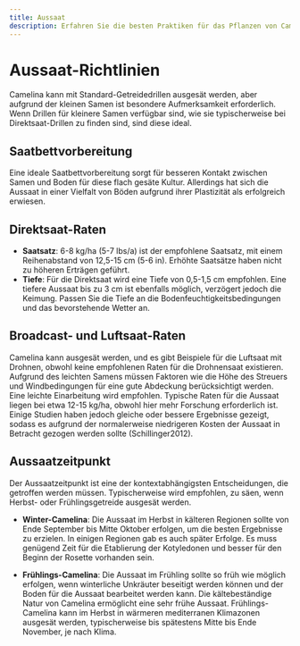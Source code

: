 ```yaml
---
title: Aussaat
description: Erfahren Sie die besten Praktiken für das Pflanzen von Camelina, um optimales Wachstum und Ertrag zu gewährleisten.
---
```

# Aussaat-Richtlinien

Camelina kann mit Standard-Getreidedrillen ausgesät werden, aber aufgrund der kleinen Samen ist besondere Aufmerksamkeit erforderlich. Wenn Drillen für kleinere Samen verfügbar sind, wie sie typischerweise bei Direktsaat-Drillen zu finden sind, sind diese ideal.

## Saatbettvorbereitung

Eine ideale Saatbettvorbereitung sorgt für besseren Kontakt zwischen Samen und Boden für diese flach gesäte Kultur. Allerdings hat sich die Aussaat in einer Vielfalt von Böden aufgrund ihrer Plastizität als erfolgreich erwiesen.

## Direktsaat-Raten

- **Saatsatz**: 6-8 kg/ha (5-7 lbs/a) ist der empfohlene Saatsatz, mit einem Reihenabstand von 12,5-15 cm (5-6 in). Erhöhte Saatsätze haben nicht zu höheren Erträgen geführt.
- **Tiefe**: Für die Direktsaat wird eine Tiefe von 0,5-1,5 cm empfohlen. Eine tiefere Aussaat bis zu 3 cm ist ebenfalls möglich, verzögert jedoch die Keimung. Passen Sie die Tiefe an die Bodenfeuchtigkeitsbedingungen und das bevorstehende Wetter an.

## Broadcast- und Luftsaat-Raten

Camelina kann ausgesät werden, und es gibt Beispiele für die Luftsaat mit Drohnen, obwohl keine empfohlenen Raten für die Drohnensaat existieren. Aufgrund des leichten Samens müssen Faktoren wie die Höhe des Streuers und Windbedingungen für eine gute Abdeckung berücksichtigt werden. Eine leichte Einarbeitung wird empfohlen. Typische Raten für die Aussaat liegen bei etwa 12-15 kg/ha, obwohl hier mehr Forschung erforderlich ist. Einige Studien haben jedoch gleiche oder bessere Ergebnisse gezeigt, sodass es aufgrund der normalerweise niedrigeren Kosten der Aussaat in Betracht gezogen werden sollte (Schillinger2012).

## Aussaatzeitpunkt

Der Aussaatzeitpunkt ist eine der kontextabhängigsten Entscheidungen, die getroffen werden müssen. Typischerweise wird empfohlen, zu säen, wenn Herbst- oder Frühlingsgetreide ausgesät werden.

- **Winter-Camelina**: Die Aussaat im Herbst in kälteren Regionen sollte von Ende September bis Mitte Oktober erfolgen, um die besten Ergebnisse zu erzielen. In einigen Regionen gab es auch später Erfolge. Es muss genügend Zeit für die Etablierung der Kotyledonen und besser für den Beginn der Rosette vorhanden sein.

- **Frühlings-Camelina**: Die Aussaat im Frühling sollte so früh wie möglich erfolgen, wenn winterliche Unkräuter beseitigt werden können und der Boden für die Aussaat bearbeitet werden kann. Die kältebeständige Natur von Camelina ermöglicht eine sehr frühe Aussaat. Frühlings-Camelina kann im Herbst in wärmeren mediterranen Klimazonen ausgesät werden, typischerweise bis spätestens Mitte bis Ende November, je nach Klima.